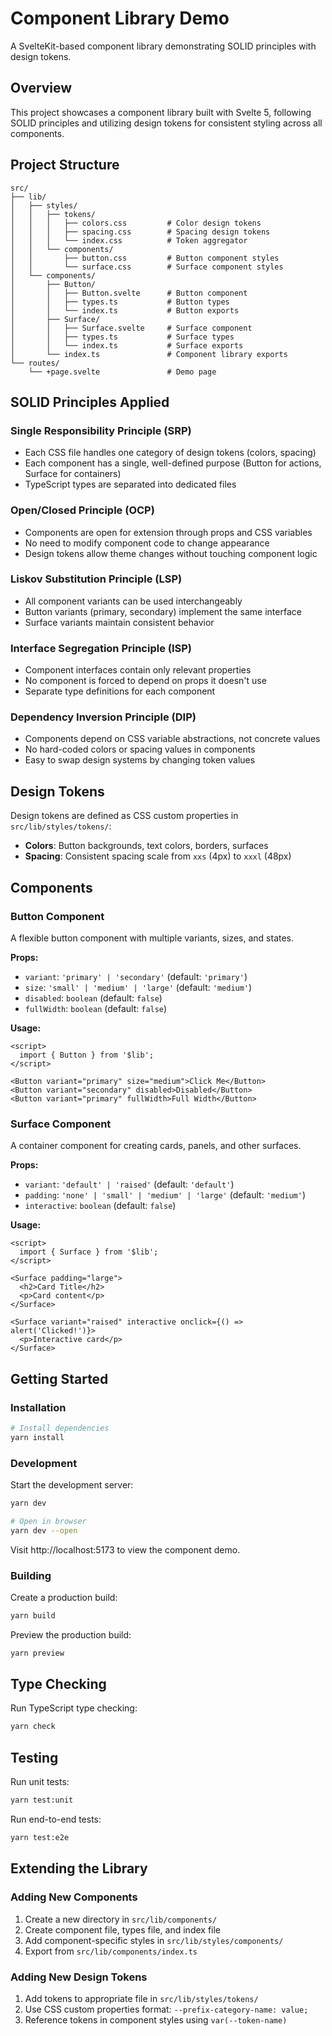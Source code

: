 # Component Library Demo

A SvelteKit-based component library demonstrating SOLID principles with design tokens.

## Overview

This project showcases a component library built with Svelte 5, following SOLID principles and utilizing design tokens for consistent styling across all components.

## Project Structure

```
src/
├── lib/
│   ├── styles/
│   │   ├── tokens/
│   │   │   ├── colors.css         # Color design tokens
│   │   │   ├── spacing.css        # Spacing design tokens
│   │   │   └── index.css          # Token aggregator
│   │   └── components/
│   │       ├── button.css         # Button component styles
│   │       └── surface.css        # Surface component styles
│   └── components/
│       ├── Button/
│       │   ├── Button.svelte      # Button component
│       │   ├── types.ts           # Button types
│       │   └── index.ts           # Button exports
│       ├── Surface/
│       │   ├── Surface.svelte     # Surface component
│       │   ├── types.ts           # Surface types
│       │   └── index.ts           # Surface exports
│       └── index.ts               # Component library exports
└── routes/
    └── +page.svelte               # Demo page
```

## SOLID Principles Applied

### Single Responsibility Principle (SRP)
- Each CSS file handles one category of design tokens (colors, spacing)
- Each component has a single, well-defined purpose (Button for actions, Surface for containers)
- TypeScript types are separated into dedicated files

### Open/Closed Principle (OCP)
- Components are open for extension through props and CSS variables
- No need to modify component code to change appearance
- Design tokens allow theme changes without touching component logic

### Liskov Substitution Principle (LSP)
- All component variants can be used interchangeably
- Button variants (primary, secondary) implement the same interface
- Surface variants maintain consistent behavior

### Interface Segregation Principle (ISP)
- Component interfaces contain only relevant properties
- No component is forced to depend on props it doesn't use
- Separate type definitions for each component

### Dependency Inversion Principle (DIP)
- Components depend on CSS variable abstractions, not concrete values
- No hard-coded colors or spacing values in components
- Easy to swap design systems by changing token values

## Design Tokens

Design tokens are defined as CSS custom properties in `src/lib/styles/tokens/`:

- **Colors**: Button backgrounds, text colors, borders, surfaces
- **Spacing**: Consistent spacing scale from `xxs` (4px) to `xxxl` (48px)

## Components

### Button Component

A flexible button component with multiple variants, sizes, and states.

**Props:**
- `variant`: `'primary' | 'secondary'` (default: `'primary'`)
- `size`: `'small' | 'medium' | 'large'` (default: `'medium'`)
- `disabled`: `boolean` (default: `false`)
- `fullWidth`: `boolean` (default: `false`)

**Usage:**
```svelte
<script>
  import { Button } from '$lib';
</script>

<Button variant="primary" size="medium">Click Me</Button>
<Button variant="secondary" disabled>Disabled</Button>
<Button variant="primary" fullWidth>Full Width</Button>
```

### Surface Component

A container component for creating cards, panels, and other surfaces.

**Props:**
- `variant`: `'default' | 'raised'` (default: `'default'`)
- `padding`: `'none' | 'small' | 'medium' | 'large'` (default: `'medium'`)
- `interactive`: `boolean` (default: `false`)

**Usage:**
```svelte
<script>
  import { Surface } from '$lib';
</script>

<Surface padding="large">
  <h2>Card Title</h2>
  <p>Card content</p>
</Surface>

<Surface variant="raised" interactive onclick={() => alert('Clicked!')}>
  <p>Interactive card</p>
</Surface>
```

## Getting Started

### Installation

```sh
# Install dependencies
yarn install
```

### Development

Start the development server:

```sh
yarn dev

# Open in browser
yarn dev --open
```

Visit http://localhost:5173 to view the component demo.

### Building

Create a production build:

```sh
yarn build
```

Preview the production build:

```sh
yarn preview
```

## Type Checking

Run TypeScript type checking:

```sh
yarn check
```

## Testing

Run unit tests:

```sh
yarn test:unit
```

Run end-to-end tests:

```sh
yarn test:e2e
```

## Extending the Library

### Adding New Components

1. Create a new directory in `src/lib/components/`
2. Create component file, types file, and index file
3. Add component-specific styles in `src/lib/styles/components/`
4. Export from `src/lib/components/index.ts`

### Adding New Design Tokens

1. Add tokens to appropriate file in `src/lib/styles/tokens/`
2. Use CSS custom properties format: `--prefix-category-name: value;`
3. Reference tokens in component styles using `var(--token-name)`

